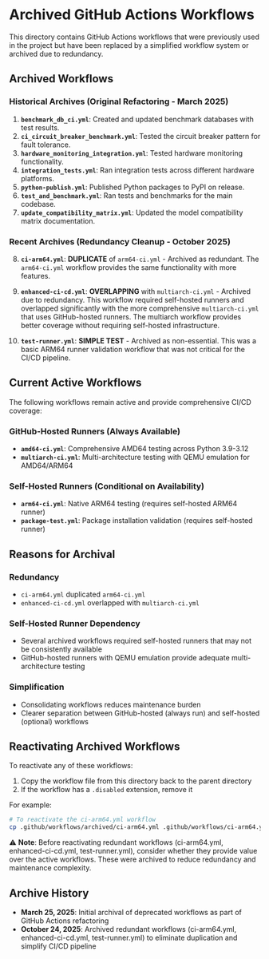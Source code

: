 # Archived GitHub Actions Workflows

This directory contains GitHub Actions workflows that were previously used in the project but have been replaced by a simplified workflow system or archived due to redundancy.

## Archived Workflows

### Historical Archives (Original Refactoring - March 2025)

1. **`benchmark_db_ci.yml`**: Created and updated benchmark databases with test results.
2. **`ci_circuit_breaker_benchmark.yml`**: Tested the circuit breaker pattern for fault tolerance.
3. **`hardware_monitoring_integration.yml`**: Tested hardware monitoring functionality.
4. **`integration_tests.yml`**: Ran integration tests across different hardware platforms.
5. **`python-publish.yml`**: Published Python packages to PyPI on release.
6. **`test_and_benchmark.yml`**: Ran tests and benchmarks for the main codebase.
7. **`update_compatibility_matrix.yml`**: Updated the model compatibility matrix documentation.

### Recent Archives (Redundancy Cleanup - October 2025)

8. **`ci-arm64.yml`**: **DUPLICATE** of `arm64-ci.yml` - Archived as redundant. The `arm64-ci.yml` workflow provides the same functionality with more features.

9. **`enhanced-ci-cd.yml`**: **OVERLAPPING** with `multiarch-ci.yml` - Archived due to redundancy. This workflow required self-hosted runners and overlapped significantly with the more comprehensive `multiarch-ci.yml` that uses GitHub-hosted runners. The multiarch workflow provides better coverage without requiring self-hosted infrastructure.

10. **`test-runner.yml`**: **SIMPLE TEST** - Archived as non-essential. This was a basic ARM64 runner validation workflow that was not critical for the CI/CD pipeline.

## Current Active Workflows

The following workflows remain active and provide comprehensive CI/CD coverage:

### GitHub-Hosted Runners (Always Available)
- **`amd64-ci.yml`**: Comprehensive AMD64 testing across Python 3.9-3.12
- **`multiarch-ci.yml`**: Multi-architecture testing with QEMU emulation for AMD64/ARM64

### Self-Hosted Runners (Conditional on Availability)
- **`arm64-ci.yml`**: Native ARM64 testing (requires self-hosted ARM64 runner)
- **`package-test.yml`**: Package installation validation (requires self-hosted runner)

## Reasons for Archival

### Redundancy
- `ci-arm64.yml` duplicated `arm64-ci.yml`
- `enhanced-ci-cd.yml` overlapped with `multiarch-ci.yml`

### Self-Hosted Runner Dependency
- Several archived workflows required self-hosted runners that may not be consistently available
- GitHub-hosted runners with QEMU emulation provide adequate multi-architecture testing

### Simplification
- Consolidating workflows reduces maintenance burden
- Clearer separation between GitHub-hosted (always run) and self-hosted (optional) workflows

## Reactivating Archived Workflows

To reactivate any of these workflows:

1. Copy the workflow file from this directory back to the parent directory
2. If the workflow has a `.disabled` extension, remove it

For example:
```bash
# To reactivate the ci-arm64.yml workflow
cp .github/workflows/archived/ci-arm64.yml .github/workflows/ci-arm64.yml
```

⚠️ **Note**: Before reactivating redundant workflows (ci-arm64.yml, enhanced-ci-cd.yml, test-runner.yml), consider whether they provide value over the active workflows. These were archived to reduce redundancy and maintenance complexity.

## Archive History

- **March 25, 2025**: Initial archival of deprecated workflows as part of GitHub Actions refactoring
- **October 24, 2025**: Archived redundant workflows (ci-arm64.yml, enhanced-ci-cd.yml, test-runner.yml) to eliminate duplication and simplify CI/CD pipeline